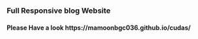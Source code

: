 <h3>Full Responsive blog Website</h3>
<h4>Please Have a look https://mamoonbgc036.github.io/cudas/</h4>
